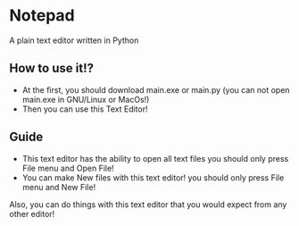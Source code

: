 # Notepad
A plain text editor written in Python
## How to use it!?
- At the first, you should download main.exe or main.py (you can not open main.exe in GNU/Linux or MacOs!)
- Then you can use this Text Editor!
## Guide
- This text editor has the ability to open all text files you should only press File menu and Open File!
- You can make New files with this text editor! you should only press File menu and New File!

Also, you can do things with this text editor that you would expect from any other editor!
